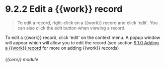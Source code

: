 # 9.2.2    Edit a {{work}} record

> To edit a record, right-click on a {{work}} record and click 'edit'. You can also click the edit button when viewing a record. 

To edit a {{work}} record, click 'edit' on the context menu. A popup window will appear which will allow you to edit the record (see section [9.1.0  Adding a {{work}} record](/help/index/v/{{version}}/p/9.1.0) for more on adding {{work}} records) 

###### {{core}} module

